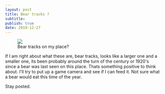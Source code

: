 ```yaml
---
layout: post
title: Bear tracks ?
subtitle: 
publish: true
date: 2019-12-27  
---
```



<figure>
<img src="https://jonkalev.s3-us-west-2.amazonaws.com/beartracks.jpg">
<figcaption> Bear tracks on my place?</figcaption>
</figure>

If I am right about what these are, bear tracks, looks like a larger one and a smaller one, its been probably around the turn of the century or 1920's since a bear was last seen on this place. Thats something positive to think about. I'll try to put up a game camera and see if I can feed it.
Not sure what a bear would eat this time of the year. <p> Stay posted.


